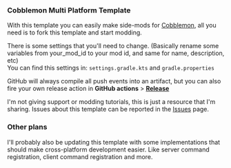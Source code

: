 ### Cobblemon Multi Platform Template
With this template you can easily make side-mods for [Cobblemon](https://www.modrinth.com/mod/cobblemon), all you need is to fork this template and start modding.

There is some settings that you'll need to change. (Basically rename some variables from your_mod_id to your mod id, and same for name, description, etc)\
You can find this settings in: `settings.gradle.kts` and `gradle.properties`

GitHub will always compile all push events into an artifact, but you can also fire your own release action in **GitHub actions** > **[Release](/actions/workflows/release.yml)**

I'm not giving support or modding tutorials, this is just a resource that I'm sharing. Issues about this template can be reported in the [Issues](https://github.com/Rafacasari/Cobblemon-Template/issues) page.

### Other plans
I'll probably also be updating this template with some implementations that should make cross-platform development easier. Like server command registration, client command registration and more.
